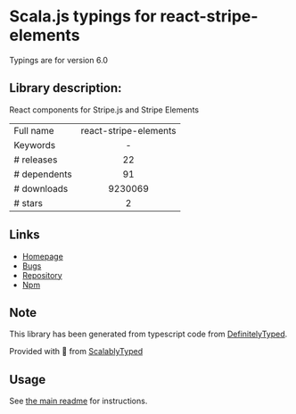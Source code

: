 
# Scala.js typings for react-stripe-elements

Typings are for version 6.0

## Library description:
React components for Stripe.js and Stripe Elements

|                    |                 |
| ------------------ | :-------------: |
| Full name          | react-stripe-elements |
| Keywords           | - |
| # releases         | 22 |
| # dependents       | 91 |
| # downloads        | 9230069 |
| # stars            | 2 |

## Links
- [Homepage](https://github.com/stripe/react-stripe-elements#readme)
- [Bugs](https://github.com/stripe/react-stripe-elements/issues)
- [Repository](https://github.com/stripe/react-stripe-elements)
- [Npm](https://www.npmjs.com/package/react-stripe-elements)
    


## Note
This library has been generated from typescript code from [DefinitelyTyped](https://definitelytyped.org).

Provided with :purple_heart: from [ScalablyTyped](https://github.com/oyvindberg/ScalablyTyped)

## Usage
See [the main readme](../../readme.md) for instructions.


